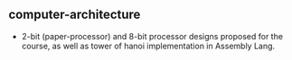 ## computer-architecture
- 2-bit (paper-processor) and 8-bit processor designs proposed for the course, as well as tower of hanoi implementation in Assembly Lang.
